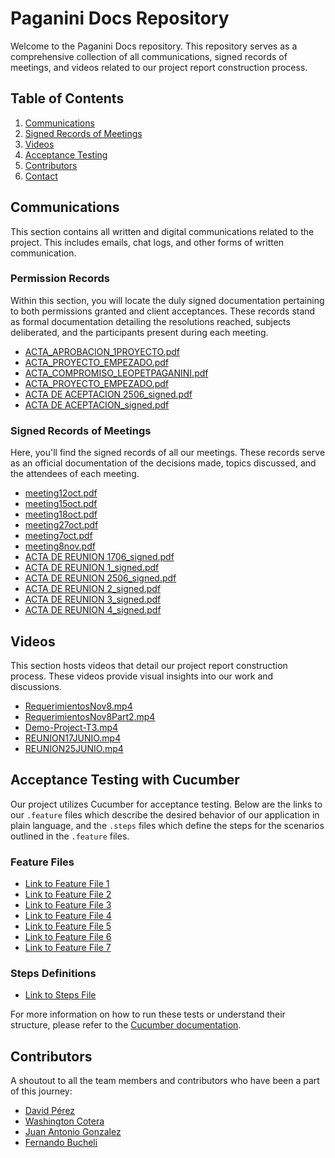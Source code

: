 # Paganini Docs Repository

Welcome to the Paganini Docs repository. This repository serves as a comprehensive collection of all communications, signed records of meetings, and videos related to our project report construction process.

## Table of Contents

1. [Communications](#communications)
2. [Signed Records of Meetings](#signed-records-of-meetings)
3. [Videos](#videos)
4. [Acceptance Testing](#acceptance-testing-with-cucumber)
5. [Contributors](#contributors)
6. [Contact](#contact)

## Communications

This section contains all written and digital communications related to the project. This includes emails, chat logs, and other forms of written communication.

### Permission Records

Within this section, you will locate the duly signed documentation pertaining to both permissions granted and client acceptances. These records stand as formal documentation detailing the resolutions reached, subjects deliberated, and the participants present during each meeting.

- [ACTA_APROBACION_1PROYECTO.pdf](https://github.com/ferbucheli/paganini_docs/blob/main/communications/Ingenieria%20de%20Software%20I%20-%20T3/Actas/Aprobacion/ACTA_APROBACION_1PROYECTO.pdf)
- [ACTA_PROYECTO_EMPEZADO.pdf](https://github.com/ferbucheli/paganini_docs/blob/main/communications/Ingenieria%20de%20Software%20I%20-%20T3/Actas/Aprobacion/ACTA_PROYECTO_EMPEZADO.pdf)
- [ACTA_COMPROMISO_LEOPETPAGANINI.pdf](https://github.com/ferbucheli/paganini_docs/blob/main/communications/Ingenieria%20de%20Software%20I%20-%20T3/Actas/Compromiso/ACTA_COMPROMISO_LEOPETPAGANINI.pdf)
- [ACTA_PROYECTO_EMPEZADO.pdf](https://github.com/ferbucheli/paganini_docs/blob/main/communications/Ingenieria%20de%20Software%20I%20-%20T3/Actas/Aprobacion/ACTA_PROYECTO_EMPEZADO.pdf)
- [ACTA DE ACEPTACION 2506_signed.pdf](https://github.com/ferbucheli/paganini_docs/blob/main/communications/Ingenier%C3%ADa%20de%20Software%20II%20-%20T3/Actas/ACTA%20DE%20ACEPTACION%202506_signed.pdf)
- [ACTA DE ACEPTACION_signed.pdf](https://github.com/ferbucheli/paganini_docs/blob/main/communications/Ingenier%C3%ADa%20de%20Software%20II%20-%20T3/Actas/ACTA%20DE%20ACEPTACION_signed.pdf)

### Signed Records of Meetings

Here, you'll find the signed records of all our meetings. These records serve as an official documentation of the decisions made, topics discussed, and the attendees of each meeting.

- [meeting12oct.pdf](https://github.com/ferbucheli/paganini_docs/blob/main/communications/Ingenieria%20de%20Software%20I%20-%20T3/Actas/Reunion/meeting12oct.pdf)
- [meeting15oct.pdf](https://github.com/ferbucheli/paganini_docs/blob/main/communications/Ingenieria%20de%20Software%20I%20-%20T3/Actas/Reunion/meeting15oct.pdf)
- [meeting18oct.pdf](https://github.com/ferbucheli/paganini_docs/blob/main/communications/Ingenieria%20de%20Software%20I%20-%20T3/Actas/Reunion/meeting18oct.pdf)
- [meeting27oct.pdf](https://github.com/ferbucheli/paganini_docs/blob/main/communications/Ingenieria%20de%20Software%20I%20-%20T3/Actas/Reunion/meeting27oct.pdf)
- [meeting7oct.pdf](https://github.com/ferbucheli/paganini_docs/blob/main/communications/Ingenieria%20de%20Software%20I%20-%20T3/Actas/Reunion/meeting7oct.pdf)
- [meeting8nov.pdf](https://github.com/ferbucheli/paganini_docs/blob/main/communications/Ingenieria%20de%20Software%20I%20-%20T3/Actas/Reunion/meeting8nov.pdf)
- [ACTA DE REUNION 1706_signed.pdf](https://github.com/ferbucheli/paganini_docs/blob/main/communications/Ingenier%C3%ADa%20de%20Software%20II%20-%20T3/Actas/ACTA%20DE%20REUNION%201706_signed.pdf)
- [ACTA DE REUNION 1_signed.pdf](https://github.com/ferbucheli/paganini_docs/blob/main/communications/Ingenier%C3%ADa%20de%20Software%20II%20-%20T3/Actas/ACTA%20DE%20REUNION%201_signed.pdf)
- [ACTA DE REUNION 2506_signed.pdf](https://github.com/ferbucheli/paganini_docs/blob/main/communications/Ingenier%C3%ADa%20de%20Software%20II%20-%20T3/Actas/ACTA%20DE%20REUNION%202_signed.pdf)
- [ACTA DE REUNION 2_signed.pdf](https://github.com/ferbucheli/paganini_docs/blob/main/communications/Ingenier%C3%ADa%20de%20Software%20II%20-%20T3/Actas/ACTA%20DE%20REUNION%201706_signed.pdf)
- [ACTA DE REUNION 3_signed.pdf](https://github.com/ferbucheli/paganini_docs/blob/main/communications/Ingenier%C3%ADa%20de%20Software%20II%20-%20T3/Actas/ACTA%20DE%20REUNION%203_signed.pdf)
- [ACTA DE REUNION 4_signed.pdf](https://github.com/ferbucheli/paganini_docs/blob/main/communications/Ingenier%C3%ADa%20de%20Software%20II%20-%20T3/Actas/ACTA%20DE%20REUNION%204_signed.pdf)

## Videos

This section hosts videos that detail our project report construction process. These videos provide visual insights into our work and discussions.

- [RequerimientosNov8.mp4](https://github.com/ferbucheli/paganini_docs/blob/main/communications/Ingenieria%20de%20Software%20I%20-%20T3/Reuniones/RequerimientosNov8.mp4)
- [RequerimientosNov8Part2.mp4](https://github.com/ferbucheli/paganini_docs/blob/main/communications/Ingenieria%20de%20Software%20I%20-%20T3/Reuniones/RequerimientosNov8Part2.mp4)
- [Demo-Project-T3.mp4](https://github.com/ferbucheli/paganini_docs/blob/main/communications/Ingenier%C3%ADa%20de%20Software%20II%20-%20T3/Recorded%20DEMO%20Video/Demo-Project-T3.mp4)
- [REUNION17JUNIO.mp4](https://github.com/ferbucheli/paganini_docs/blob/main/communications/Ingenier%C3%ADa%20de%20Software%20II%20-%20T3/Reuniones/REUNION17JUNIO.mp4)
- [REUNION25JUNIO.mp4](https://github.com/ferbucheli/paganini_docs/blob/main/communications/Ingenier%C3%ADa%20de%20Software%20II%20-%20T3/Reuniones/REUNION25JUNIO.mp4)

## Acceptance Testing with Cucumber

Our project utilizes Cucumber for acceptance testing. Below are the links to our `.feature` files which describe the desired behavior of our application in plain language, and the `.steps` files which define the steps for the scenarios outlined in the `.feature` files.

### Feature Files

- [Link to Feature File 1](https://github.com/ferbucheli/paganini_docs/blob/main/features/card_information_parsing.feature)
- [Link to Feature File 2](https://github.com/ferbucheli/paganini_docs/blob/main/features/card_information_validation.feature)
- [Link to Feature File 3](https://github.com/ferbucheli/paganini_docs/blob/main/features/data_security.feature)
- [Link to Feature File 4](https://github.com/ferbucheli/paganini_docs/blob/main/features/error_handling.feature)
- [Link to Feature File 5](https://github.com/ferbucheli/paganini_docs/blob/main/features/payment_method_selection.feature)
- [Link to Feature File 6](https://github.com/ferbucheli/paganini_docs/blob/main/features/ui_consistency.feature)
- [Link to Feature File 7](https://github.com/ferbucheli/paganini_docs/blob/main/features/unauthorized_access.feature)

### Steps Definitions

- [Link to Steps File](https://github.com/ferbucheli/paganini_docs/blob/main/features/steps/steps.js)

For more information on how to run these tests or understand their structure, please refer to the [Cucumber documentation](https://cucumber.io/docs/guides/10-minute-tutorial/).

## Contributors

A shoutout to all the team members and contributors who have been a part of this journey:

- [David Pérez](#)
- [Washington Cotera](#)
- [Juan Antonio Gonzalez](#)
- [Fernando Bucheli](#)
